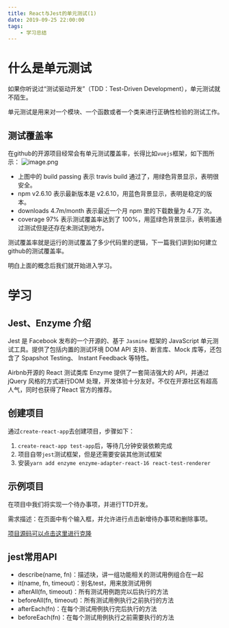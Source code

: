 ```yaml
---
title: React与Jest的单元测试(1)
date: 2019-09-25 22:00:00
tags:
    - 学习总结
---
```


# 什么是单元测试
如果你听说过“测试驱动开发”（TDD：Test-Driven Development），单元测试就不陌生。

单元测试是用来对一个模块、一个函数或者一个类来进行正确性检验的测试工作。

<!--more-->
## 测试覆盖率
在github的开源项目经常会有单元测试覆盖率，长得比如`vuejs`框架，如下图所示：
![image.png](http://ww1.sinaimg.cn/large/68c990d9gy1g7c48fwqh5j21aa0ec408.jpg)

- 上图中的 build passing 表示 travis build 通过了，用绿色背景显示，表明很安全。
- npm v2.6.10 表示最新版本是 v2.6.10，用蓝色背景显示，表明是稳定的版本。
- downloads 4.7m/month 表示最近一个月 npm 里的下载数量为 4.7万 次。
- coverage 97% 表示测试覆盖率达到了 100%，用蓝绿色背景显示，表明虽通过测试但是还存在未测试到地方。

测试覆盖率就是运行的测试覆盖了多少代码里的逻辑，下一篇我们讲到如何建立github的测试覆盖率。
<!-- https://juejin.im/entry/58c51defa22b9d0058ac1980 -->

明白上面的概念后我们就开始进入学习。
# 学习
## Jest、Enzyme 介绍
Jest 是 Facebook 发布的一个开源的、基于 `Jasmine` 框架的 JavaScript 单元测试工具。提供了包括内置的测试环境 DOM API 支持、断言库、Mock 库等，还包含了 Spapshot Testing、 Instant Feedback 等特性。

Airbnb开源的 React 测试类库 Enzyme 提供了一套简洁强大的 API，并通过 jQuery 风格的方式进行DOM 处理，开发体验十分友好。不仅在开源社区有超高人气，同时也获得了React 官方的推荐。

## 创建项目
通过`create-react-app`去创建项目，步骤如下：

1. `create-react-app test-app`后，等待几分钟安装依赖完成
2. 项目自带`jest`测试框架，但是还需要安装其他测试框架
3. 安装`yarn add enzyme enzyme-adapter-react-16 react-test-renderer`

## 示例项目
在项目中我们将实现一个待办事项，并进行TTD开发。

需求描述：在页面中有个输入框，并允许进行点击新增待办事项和删除事项。

[项目源码可以点击这里进行克隆]()



## jest常用API

- describe(name, fn)：描述块，讲一组功能相关的测试用例组合在一起
- it(name, fn, timeout)：别名test，用来放测试用例
- afterAll(fn, timeout)：所有测试用例跑完以后执行的方法
- beforeAll(fn, timeout)：所有测试用例执行之前执行的方法
- afterEach(fn)：在每个测试用例执行完后执行的方法
- beforeEach(fn)：在每个测试用例执行之前需要执行的方法
